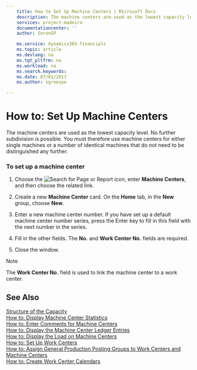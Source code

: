 ```yaml
---
    title: How to Set Up Machine Centers | Microsoft Docs
    description: The machine centers are used as the lowest capacity level. No further subdivision is possible. You must therefore use machine centers for either single machines or a number of identical machines that do not need to be distinguished any further.
    services: project-madeira
    documentationcenter: ''
    author: SorenGP

    ms.service: dynamics365-financials
    ms.topic: article
    ms.devlang: na
    ms.tgt_pltfrm: na
    ms.workload: na
    ms.search.keywords:
    ms.date: 07/01/2017
    ms.author: sgroespe

---
```

# How to: Set Up Machine Centers
The machine centers are used as the lowest capacity level. No further subdivision is possible. You must therefore use machine centers for either single machines or a number of identical machines that do not need to be distinguished any further.  
  
### To set up a machine center  
  
1.  Choose the ![Search for Page or Report](media/ui-search/search_small.png "Search for Page or Report icon") icon, enter **Machine Centers**, and then choose the related link.  
  
2.  Create a new **Machine Center** card. On the **Home** tab, in the **New** group, choose **New**.  
  
3.  Enter a new machine center number. If you have set up a default machine center number series, press the Enter key to fill in this field with the next number in the series.  
  
4.  Fill in the other fields. The **No.** and **Work Center No.** fields are required.  
  
5.  Close the window.  
  
> [!NOTE]  
>  The **Work Center No.** field is used to link the machine center to a work center.  
  
## See Also  
 [Structure of the Capacity](../structure-of-the-capacity.md)   
 [How to: Display Machine Center Statistics](../how-to-display-machine-center-statistics.md)   
 [How to: Enter Comments for Machine Centers](../how-to-enter-comments-for-machine-centers.md)   
 [How to: Display the Machine Center Ledger Entries](../how-to-display-the-machine-center-ledger-entries.md)   
 [How to: Display the Load on Machine Centers](../how-to-display-the-load-on-machine-centers.md)   
 [How to: Set Up Work Centers](../how-to-set-up-work-centers.md)   
 [How to: Assign General Production Posting Groups to Work Centers and Machine Centers](../how-to-assign-general-production-posting-groups-to-work-centers-and-machine-centers.md)   
 [How to: Create Work Center Calendars](../how-to-create-work-center-calendars.md)
